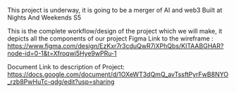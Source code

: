 This project is underway, it is going to be a merger of AI and web3
Built at Nights And Weekends S5

This is the complete workflow/design of the project which we will make, it depicts all the components of our project
Figma Link to the wireframe :
https://www.figma.com/design/EzKxr7r3cduQwR7iXPhQbs/KITAABGHAR?node-id=0-1&t=Xfroqwi5Hye9wPRu-1

Document Link to description of Project:
https://docs.google.com/document/d/1OXeWT3dQmQ_avTssftPyrFwB8NYO_rzb8PwHuTc-qdg/edit?usp=sharing

